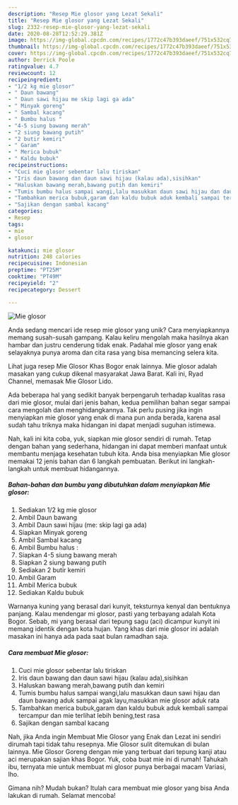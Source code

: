 ```yaml
---
description: "Resep Mie glosor yang Lezat Sekali"
title: "Resep Mie glosor yang Lezat Sekali"
slug: 2332-resep-mie-glosor-yang-lezat-sekali
date: 2020-08-28T12:52:29.381Z
image: https://img-global.cpcdn.com/recipes/1772c47b393daeef/751x532cq70/mie-glosor-foto-resep-utama.jpg
thumbnail: https://img-global.cpcdn.com/recipes/1772c47b393daeef/751x532cq70/mie-glosor-foto-resep-utama.jpg
cover: https://img-global.cpcdn.com/recipes/1772c47b393daeef/751x532cq70/mie-glosor-foto-resep-utama.jpg
author: Derrick Poole
ratingvalue: 4.7
reviewcount: 12
recipeingredient:
- "1/2 kg mie glosor"
- " Daun bawang"
- " Daun sawi hijau me skip lagi ga ada"
- " Minyak goreng"
- " Sambal kacang"
- " Bumbu halus "
- "4-5 siung bawang merah"
- "2 siung bawang putih"
- "2 butir kemiri"
- " Garam"
- " Merica bubuk"
- " Kaldu bubuk"
recipeinstructions:
- "Cuci mie glosor sebentar lalu tiriskan"
- "Iris daun bawang dan daun sawi hijau (kalau ada),sisihkan"
- "Haluskan bawang merah,bawang putih dan kemiri"
- "Tumis bumbu halus sampai wangi,lalu masukkan daun sawi hijau dan daun bawang aduk sampai agak layu,masukkan mie glosor aduk rata"
- "Tambahkan merica bubuk,garam dan kaldu bubuk aduk kembali sampai tercampur dan mie terlihat lebih bening,test rasa"
- "Sajikan dengan sambal kacang"
categories:
- Resep
tags:
- mie
- glosor

katakunci: mie glosor 
nutrition: 248 calories
recipecuisine: Indonesian
preptime: "PT25M"
cooktime: "PT49M"
recipeyield: "2"
recipecategory: Dessert

---
```



![Mie glosor](https://img-global.cpcdn.com/recipes/1772c47b393daeef/751x532cq70/mie-glosor-foto-resep-utama.jpg)

Anda sedang mencari ide resep mie glosor yang unik? Cara menyiapkannya memang susah-susah gampang. Kalau keliru mengolah maka hasilnya akan hambar dan justru cenderung tidak enak. Padahal mie glosor yang enak selayaknya punya aroma dan cita rasa yang bisa memancing selera kita.

Lihat juga resep Mie Glosor Khas Bogor enak lainnya. Mie glosor adalah masakan yang cukup dikenal masyarakat Jawa Barat. Kali ini, Ryad Channel, memasak Mie Glosor Lido.

Ada beberapa hal yang sedikit banyak berpengaruh terhadap kualitas rasa dari mie glosor, mulai dari jenis bahan, kedua pemilihan bahan segar sampai cara mengolah dan menghidangkannya. Tak perlu pusing jika ingin menyiapkan mie glosor yang enak di mana pun anda berada, karena asal sudah tahu triknya maka hidangan ini dapat menjadi suguhan istimewa.


Nah, kali ini kita coba, yuk, siapkan mie glosor sendiri di rumah. Tetap dengan bahan yang sederhana, hidangan ini dapat memberi manfaat untuk membantu menjaga kesehatan tubuh kita. Anda bisa menyiapkan Mie glosor memakai 12 jenis bahan dan 6 langkah pembuatan. Berikut ini langkah-langkah untuk membuat hidangannya.

<!--inarticleads1-->

##### Bahan-bahan dan bumbu yang dibutuhkan dalam menyiapkan Mie glosor:

1. Sediakan 1/2 kg mie glosor
1. Ambil  Daun bawang
1. Ambil  Daun sawi hijau (me: skip lagi ga ada)
1. Siapkan  Minyak goreng
1. Ambil  Sambal kacang
1. Ambil  Bumbu halus :
1. Siapkan 4-5 siung bawang merah
1. Siapkan 2 siung bawang putih
1. Sediakan 2 butir kemiri
1. Ambil  Garam
1. Ambil  Merica bubuk
1. Sediakan  Kaldu bubuk


Warnanya kuning yang berasal dari kunyit, teksturnya kenyal dan bentuknya panjang. Kalau mendengar mi glosor, pasti yang terbayang adalah Kota Bogor. Sebab, mi yang berasal dari tepung sagu (aci) dicampur kunyit ini memang identik dengan kota hujan. Yang khas dari mie glosor ini adalah masakan ini hanya ada pada saat bulan ramadhan saja. 

<!--inarticleads2-->

##### Cara membuat Mie glosor:

1. Cuci mie glosor sebentar lalu tiriskan
1. Iris daun bawang dan daun sawi hijau (kalau ada),sisihkan
1. Haluskan bawang merah,bawang putih dan kemiri
1. Tumis bumbu halus sampai wangi,lalu masukkan daun sawi hijau dan daun bawang aduk sampai agak layu,masukkan mie glosor aduk rata
1. Tambahkan merica bubuk,garam dan kaldu bubuk aduk kembali sampai tercampur dan mie terlihat lebih bening,test rasa
1. Sajikan dengan sambal kacang


Nah, jika Anda ingin Membuat Mie Glosor yang Enak dan Lezat ini sendiri dirumah tapi tidak tahu resepnya. Mie Glosor sulit ditemukan di bulan lainnya. Mie Glosor Goreng dengan mie yang terbuat dari tepung kanji atau aci merupakan sajian khas Bogor. Yuk, coba buat mie ini di rumah! Tahukah ibu, ternyata mie untuk membuat mi glosor punya berbagai macam Variasi, lho. 

Gimana nih? Mudah bukan? Itulah cara membuat mie glosor yang bisa Anda lakukan di rumah. Selamat mencoba!
